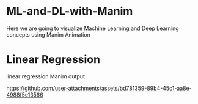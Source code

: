 # ML-and-DL-with-Manim
Here we are going to visualize Machine Learning and Deep Learning concepts using Manim Animation

# Linear Regression
linear regression Manim output

https://github.com/user-attachments/assets/bd781359-89b4-45c1-aa8e-4988f5e13566
